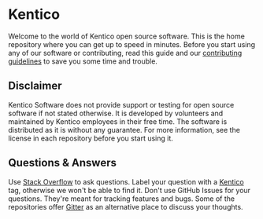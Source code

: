 # Kentico

Welcome to the world of Kentico open source software. This is the home repository where you can get up to speed in minutes. Before you start using any of our software or contributing, read this guide and our [contributing guidelines](https://github.com/Kentico/Home/blob/master/CONTRIBUTING.md) to save you some time and trouble. 


## Disclaimer

Kentico Software does not provide support or testing for open source software if not stated otherwise. It is developed by volunteers and maintained by Kentico employees in their free time. The software is distributed as it is without any guarantee. For more information, see the license in each repository before you start using it.


## Questions & Answers

Use [Stack Overflow](https://stackoverflow.com/) to ask questions. Label your question with a [Kentico](https://stackoverflow.com/questions/tagged/kentico) tag, otherwise we won't be able to find it. Don't use GitHub Issues for your questions. They're meant for tracking features and bugs. Some of the repositories offer [Gitter](https://gitter.im/Kentico) as an alternative place to discuss your thoughts.
